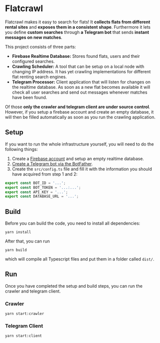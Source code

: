 # Flatcrawl
Flatcrawl makes it easy to search for flats! It **collects flats from different rental sites** and **exposes them in a consistent shape**. Furthermore it lets you define **custom searches** through **a Telegram bot** that sends **instant messages on new matches**.

This project consists of three parts:
- **Firebase Realtime Database:** Stores found flats, users and their configured searches.
- **Crawling Scheduler:** A tool that can be setup on a local node with changing IP address. It has yet crawling implementations for different flat renting search engines.
- **Telegram Processor:** Client application that will listen for changes on the realtime database. As soon as a new flat becomes available it will check all user searches and send out messages whenever matches have been found.

Of those **only the crawler and telegram client are under source control**. However, if you setup a firebase account and create an empty database, it will then be filled automatically as soon as you run the crawling application.

## Setup
If you want to run the whole infrastructure yourself, you will need to do the following things:
1) Create a [Firebase account](https://firebase.google.com/) and setup an empty realtime database.
2) [Create a Telegram bot via the BotFather](https://core.telegram.org/bots#creating-a-new-bot).
3) Create the `src/config.ts` file and fill it with the information you should have acquired from step 1 and 2:
```typescript
export const BOT_ID = '...';
export const BOT_TOKEN = '...:...';
export const API_KEY = '...';
export const DATABASE_URL = '...';
```

## Build
Before you can build the code, you need to install all dependencies:
```
yarn install
```
After that, you can run
```
yarn build
```
which will compile all Typescript files and put them in a folder called `dist/`.

## Run
Once you have completed the setup and build steps, you can run the crawler and telegram client.

### Crawler
```
yarn start:crawler
```

### Telegram Client
```
yarn start:client
```